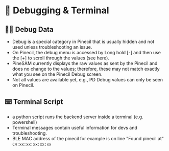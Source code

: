 # 📒 Debugging & Terminal

## 🧑‍💻 Debug Data

- Debug is a special category in Pinecil that is usually hidden and not used unless troubleshooting an issue.
- On Pinecil, the debug menu is accessed by Long hold [-] and then use the [+] to scroll through the values (see here).
- PineSAM currently displays the raw values as sent by the Pinecil and does no change to the values; therefore, these may not match exactly what you see on the Pinecil Debug screen.
- Not all values are available yet, e.g., PD Debug values can only be seen on Pinecil.

## ⌨️ Terminal Script

- a python script runs the backend server inside a terminal (e.g. powershell)
- Terminal messages contain useful information for devs and troubleshooting.
- BLE MAC address of the pinecil for example is on line "Found pinecil at" `C4:xx:xx:xx:xx:xx`